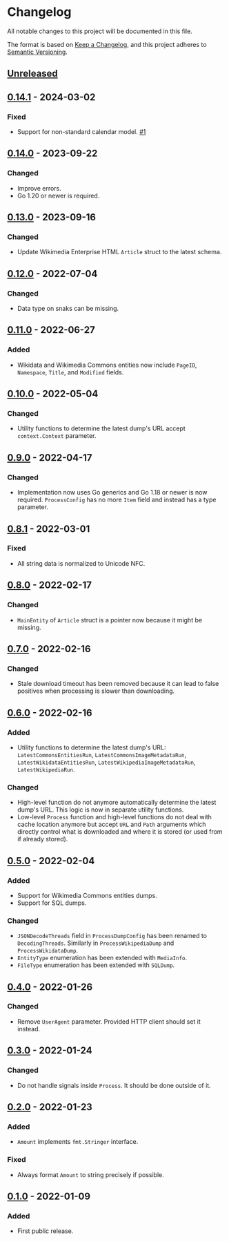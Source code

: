 # Changelog

All notable changes to this project will be documented in this file.

The format is based on [Keep a Changelog](https://keepachangelog.com/en/1.0.0/),
and this project adheres to [Semantic Versioning](https://semver.org/spec/v2.0.0.html).

## [Unreleased]

## [0.14.1] - 2024-03-02

### Fixed

- Support for non-standard calendar model.
  [#1](https://gitlab.com/tozd/go/mediawiki/-/issues/1)

## [0.14.0] - 2023-09-22

### Changed

- Improve errors.
- Go 1.20 or newer is required.

## [0.13.0] - 2023-09-16

### Changed

- Update Wikimedia Enterprise HTML `Article` struct to the latest schema.

## [0.12.0] - 2022-07-04

### Changed

- Data type on snaks can be missing.

## [0.11.0] - 2022-06-27

### Added

- Wikidata and Wikimedia Commons entities now include `PageID`, `Namespace`, `Title`,
  and `Modified` fields.

## [0.10.0] - 2022-05-04

### Changed

- Utility functions to determine the latest dump's URL accept `context.Context` parameter.

## [0.9.0] - 2022-04-17

### Changed

- Implementation now uses Go generics and Go 1.18 or newer is now required.
  `ProcessConfig` has no more `Item` field and instead has a type parameter.

## [0.8.1] - 2022-03-01

### Fixed

- All string data is normalized to Unicode NFC.

## [0.8.0] - 2022-02-17

### Changed

- `MainEntity` of `Article` struct is a pointer now because it might be missing.

## [0.7.0] - 2022-02-16

### Changed

- Stale download timeout has been removed because it can lead to false positives
  when processing is slower than downloading.

## [0.6.0] - 2022-02-16

### Added

- Utility functions to determine the latest dump's URL:
  `LatestCommonsEntitiesRun`, `LatestCommonsImageMetadataRun`,
  `LatestWikidataEntitiesRun`, `LatestWikipediaImageMetadataRun`,
  `LatestWikipediaRun`.

### Changed

- High-level function do not anymore automatically determine the latest dump's URL.
  This logic is now in separate utility functions.
- Low-level `Process` function and high-level functions do not deal with cache location
  anymore but accept `URL` and `Path` arguments which directly control what is downloaded
  and where it is stored (or used from if already stored).

## [0.5.0] - 2022-02-04

### Added

- Support for Wikimedia Commons entities dumps.
- Support for SQL dumps.

### Changed

- `JSONDecodeThreads` field in `ProcessDumpConfig` has been renamed to `DecodingThreads`.
  Similarly in `ProcessWikipediaDump` and `ProcessWikidataDump`.
- `EntityType` enumeration has been extended with `MediaInfo`.
- `FileType` enumeration has been extended with `SQLDump`.

## [0.4.0] - 2022-01-26

### Changed

- Remove `UserAgent` parameter. Provided HTTP client should set it instead.

## [0.3.0] - 2022-01-24

### Changed

- Do not handle signals inside `Process`. It should be done outside of it.

## [0.2.0] - 2022-01-23

### Added

- `Amount` implements `fmt.Stringer` interface.

### Fixed

- Always format `Amount` to string precisely if possible.

## [0.1.0] - 2022-01-09

### Added

- First public release.

[unreleased]: https://gitlab.com/tozd/go/mediawiki/-/compare/v0.14.1...main
[0.14.1]: https://gitlab.com/tozd/go/mediawiki/-/compare/v0.14.0...v0.14.1
[0.14.0]: https://gitlab.com/tozd/go/mediawiki/-/compare/v0.13.0...v0.14.0
[0.13.0]: https://gitlab.com/tozd/go/mediawiki/-/compare/v0.12.0...v0.13.0
[0.12.0]: https://gitlab.com/tozd/go/mediawiki/-/compare/v0.11.0...v0.12.0
[0.11.0]: https://gitlab.com/tozd/go/mediawiki/-/compare/v0.10.0...v0.11.0
[0.10.0]: https://gitlab.com/tozd/go/mediawiki/-/compare/v0.9.0...v0.10.0
[0.9.0]: https://gitlab.com/tozd/go/mediawiki/-/compare/v0.8.1...v0.9.0
[0.8.1]: https://gitlab.com/tozd/go/mediawiki/-/compare/v0.8.0...v0.8.1
[0.8.0]: https://gitlab.com/tozd/go/mediawiki/-/compare/v0.7.0...v0.8.0
[0.7.0]: https://gitlab.com/tozd/go/mediawiki/-/compare/v0.6.0...v0.7.0
[0.6.0]: https://gitlab.com/tozd/go/mediawiki/-/compare/v0.5.0...v0.6.0
[0.5.0]: https://gitlab.com/tozd/go/mediawiki/-/compare/v0.4.0...v0.5.0
[0.4.0]: https://gitlab.com/tozd/go/mediawiki/-/compare/v0.3.0...v0.4.0
[0.3.0]: https://gitlab.com/tozd/go/mediawiki/-/compare/v0.2.0...v0.3.0
[0.2.0]: https://gitlab.com/tozd/go/mediawiki/-/compare/v0.1.0...v0.2.0
[0.1.0]: https://gitlab.com/tozd/go/mediawiki/-/tags/v0.1.0

<!-- markdownlint-disable-file MD024 -->
